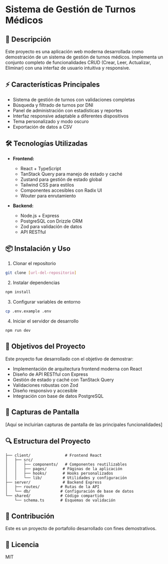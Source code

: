 # Sistema de Gestión de Turnos Médicos

## 🚀 Descripción
Este proyecto es una aplicación web moderna desarrollada como demostración de un sistema de gestión de turnos médicos. Implementa un conjunto completo de funcionalidades CRUD (Crear, Leer, Actualizar, Eliminar) con una interfaz de usuario intuitiva y responsive.

## ⚡ Características Principales
- Sistema de gestión de turnos con validaciones completas
- Búsqueda y filtrado de turnos por DNI
- Panel de administración con estadísticas y reportes
- Interfaz responsive adaptable a diferentes dispositivos
- Tema personalizado y modo oscuro
- Exportación de datos a CSV

## 🛠️ Tecnologías Utilizadas
- **Frontend:**
  - React + TypeScript
  - TanStack Query para manejo de estado y caché
  - Zustand para gestión de estado global
  - Tailwind CSS para estilos
  - Componentes accesibles con Radix UI
  - Wouter para enrutamiento

- **Backend:**
  - Node.js + Express
  - PostgreSQL con Drizzle ORM
  - Zod para validación de datos
  - API RESTful

## 📦 Instalación y Uso

1. Clonar el repositorio
```bash
git clone [url-del-repositorio]
```

2. Instalar dependencias
```bash
npm install
```

3. Configurar variables de entorno
```bash
cp .env.example .env
```

4. Iniciar el servidor de desarrollo
```bash
npm run dev
```

## 🎯 Objetivos del Proyecto
Este proyecto fue desarrollado con el objetivo de demostrar:
- Implementación de arquitectura frontend moderna con React
- Diseño de API RESTful con Express
- Gestión de estado y caché con TanStack Query
- Validaciones robustas con Zod
- Diseño responsivo y accesible
- Integración con base de datos PostgreSQL

## 📱 Capturas de Pantalla
[Aquí se incluirían capturas de pantalla de las principales funcionalidades]

## 🔍 Estructura del Proyecto
```
├── client/               # Frontend React
│   ├── src/
│   │   ├── components/   # Componentes reutilizables
│   │   ├── pages/       # Páginas de la aplicación
│   │   ├── hooks/       # Hooks personalizados
│   │   └── lib/         # Utilidades y configuración
├── server/              # Backend Express
│   ├── routes/         # Rutas de la API
│   └── db/             # Configuración de base de datos
└── shared/             # Código compartido
    └── schema.ts       # Esquemas de validación
```

## 🤝 Contribución
Este es un proyecto de portafolio desarrollado con fines demostrativos.

## 📄 Licencia
MIT
